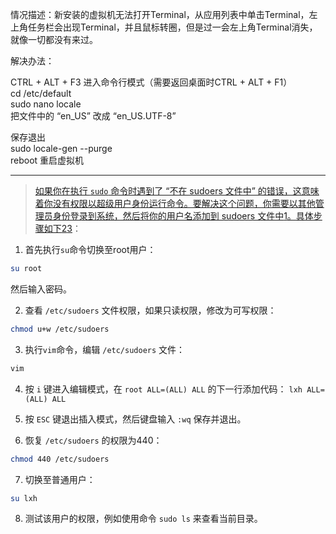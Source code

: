
情况描述：新安装的虚拟机无法打开Terminal，从应用列表中单击Terminal，左上角任务栏会出现Terminal，并且鼠标转圈，但是过一会左上角Terminal消失，就像一切都没有来过。

解决办法：

CTRL + ALT + F3 进入命令行模式（需要返回桌面时CTRL + ALT + F1）  
cd /etc/default  
sudo nano locale  
把文件中的 “en_US” 改成 “en_US.UTF-8”

保存退出  
sudo locale-gen --purge  
reboot 重启虚拟机

---

> 	[如果你在执行 `sudo` 命令时遇到了 “不在 sudoers 文件中” 的错误，这意味着你没有权限以超级用户身份运行命令。要解决这个问题，你需要以其他管理员身份登录到系统，然后将你的用户名添加到 sudoers 文件中](https://blog.csdn.net/bean_business/article/details/112248565)[1](https://blog.csdn.net/bean_business/article/details/112248565)[。具体步骤如下](about:blank#)[2](https://zhuanlan.zhihu.com/p/143388819)[3](https://blog.csdn.net/csdnzouqi/article/details/95499348)：

1. 首先执行`su`命令切换至root用户：

```bash
su root
```

然后输入密码。

2. 查看 `/etc/sudoers` 文件权限，如果只读权限，修改为可写权限：

```bash
chmod u+w /etc/sudoers
```

3. 执行`vim`命令，编辑 `/etc/sudoers` 文件：

```bash
vim
```

4. 按 `i` 键进入编辑模式，在 `root ALL=(ALL) ALL` 的下一行添加代码： `lxh ALL=(ALL) ALL`
    
5. 按 `ESC` 键退出插入模式，然后键盘输入 `:wq` 保存并退出。
    
6. 恢复 `/etc/sudoers` 的权限为440：
    

```bash
chmod 440 /etc/sudoers
```

7. 切换至普通用户：

```bash
su lxh
```

8. 测试该用户的权限，例如使用命令 `sudo ls` 来查看当前目录。

